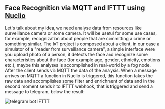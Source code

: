 ## Face Recognition via MQTT and IFTTT using [Nuclio](https://nuclio.io/)

Let's talk about my idea, we need analyse data from resources like surveillance camera or some camera. It will be useful for some use cases, for example, recognization about people that are committing a crime or something similar. The IoT project is composed about a client, in our case a simulator of a "reader from surveillance camera", a simple interface were you upload photo of a person, it detects the face and recognize some characteristics about the face (for example age, gender, ethnicity, emotions etc.), maybe this analyses is accomplished in real-world by a fog node. After the client sends via MQTT the data of the analysis. When a message arrives on MQTT a function in Nuclio is triggered, this function takes the raw data and accomplishes some filter and enrichment of data and in the second moment sends it to IFTTT webhook, that is triggered and send a message to telegram, below the result:

![telegram bot IFTTT](http://ferrara.link/img/iotFaceRecognition2019/iftttTelegramBot.jpg)

